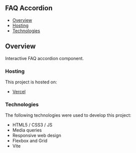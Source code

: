 ## FAQ Accordion

- [Overview](#overview)
- [Hosting](#hosting)
- [Technologies](#technologies)

## Overview

Interactive FAQ accordion component.

### Hosting

This project is hosted on:
- [Vercel](https://faq-accordion-kappa.vercel.app/)


### Technologies

The following technologies were used to develop this project:

- HTML5 / CSS3 / JS
- Media queries
- Responsive web design
- Flexbox and Grid
- Vite